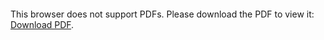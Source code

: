 <object data="christ-in-song/CIS1908pdfs/721.pdf" type="application/pdf" width="100%" height="1024px">
    <embed src="christ-in-song/CIS1908pdfs/721.pdf">
        <p>This browser does not support PDFs. Please download the PDF to view it: <a href="christ-in-song/CIS1908pdfs/721.pdf">Download PDF</a>.</p>
    </embed>
</object>

